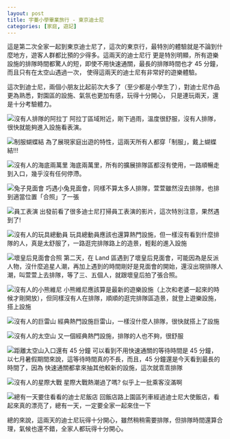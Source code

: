 ```yaml
---
layout: post
title: 宇蓁小學畢業旅行 - 東京迪士尼
categories: [家庭, 遊記]
---
```


這是第二次全家一起到東京迪士尼了，這次的東京行，最特別的體驗就是不論到什麼地方，遊客人群都比預的少得多。這兩天的迪士尼行
更是特別明顯，所有遊樂設施的排隊時間都驚人的短，即使不用快速通關，最長的排隊時間也才 45 分鐘，而且只有在太空山遇過一次，
使得這兩天的迪士尼有非常好的遊樂體驗。

這次到迪士尼，兩個小朋友比起前次大多了（至少都是小學生了），對迪士尼作品更為熟悉，對園區的設施、氣氛也更加有感，玩得十分開心，
只是連玩兩天，還是十分考驗體力。

![沒有人排隊的阿拉丁](/assets/2017-07/2017-07-18-disney-sea-aladin.png)
阿拉丁區域附近，剛下過雨，溫度很舒服，沒有人排隊，很快就能夠進入設施看表演。

![制服蝴蝶結](/assets/2017-07/2017-07-18-disney-sea-bow-tie.png)
為了展現家庭出遊的特性，這兩天所有人都穿「制服」，戴上蝴蝶結!!!

![沒有人的海底兩萬里](/assets/2017-07/2017-07-18-disney-sea-captain-nemo.png)
海底兩萬里，所有的擴展排隊區都沒有使用，一路順暢走到入口，幾乎沒有任何停滯。

![兔子見面會](/assets/2017-07/2017-07-18-disney-sea-rabit.png)
巧遇小兔見面會，同樣不算太多人排隊，萱萱雖然沒去排隊，也排到適當位置「合照」了一張

![員工表演](/assets/2017-07/2017-07-18-disney-sea-staff.png)
出發前看了很多迪士尼打掃員工表演的影片，這次特別注意，果然遇到了!

![沒有人的玩具總動員](/assets%2F2017-07/2017-07-18-disney-sea-toy-story.png)
玩具總動員應該也還算熱門設施，但一樣沒有看到什麼排隊的人，真是太舒服了，一路逛完排隊路上的造景，輕鬆的進入設施

![壞皇后見面會合照](/assets/2017-07/2017-07-19-disney-land-dark-queen.png)
第二天，在 Land 區遇到了壞皇后見面會，可能因為是反派人物，沒什麼追星人潮，再加上遇到的時間剛好是見面會的開始，還沒出現排隊人
潮，叫萱萱上去排隊，等了三、五個人，就跟壞皇后拍了張合照。

![沒有人的小熊維尼](/assets/2017-07/2017-07-19-disney-land-pooh.png)
小熊維尼應該算是最新的遊樂設施（上次和老婆一起來的時候才剛開放），但同樣沒有人在排隊，順順的逛完排隊區造景，就登上遊樂設施，
搭上設施

![沒有人的巨雷山](/assets/2017-07/2017-07-19-disney-land-rocky-mountain.png)
經典熱門設施巨雷山，一樣沒什麼人排隊，很快就搭上了設施

![沒有人的太空山](/assets/2017-07/2017-07-19-disney-land-space-mountain.png)
又一個經典熱門設施，排隊的人也不夠，很舒服

![距離太空山入口還有 45 分鐘](/assets/2017-07/2017-07-19-disney-land-space-mountain-waiting-time.png)
可以看到不用快速通關的等待時間是 45 分鐘，以七月暑假期間來說，這等待時間真的不長，而且，45 分鐘還是今天看到最長的時間了，因為
快速通關都拿來抽其他較新的設施，這次就乖乖排隊

![沒有人的星際大戰](/assets/2017-07/2017-07-19-disney-land-starwar.png)
星際大戰熱潮過了嗎? 似乎上一批乘客沒滿啊

![總有一天要住看看的迪士尼飯店](/assets/2017-07/2017-07-19-disney-hotel.png)
回飯店路上園區列車經過迪士尼大使飯店，看起來真的漂亮了，總有一天，一定要全家一起來住一下

總的來說，這兩天的迪士尼玩得十分開心，雖然稍稍需要排隊，但排隊時間還算合理，氣候也還不錯，全家人都玩得十分開心。